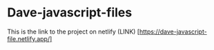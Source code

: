 # Dave-javascript-files
This is the link to the project on netlify
(LINK) [https://dave-javascript-file.netlify.app/]